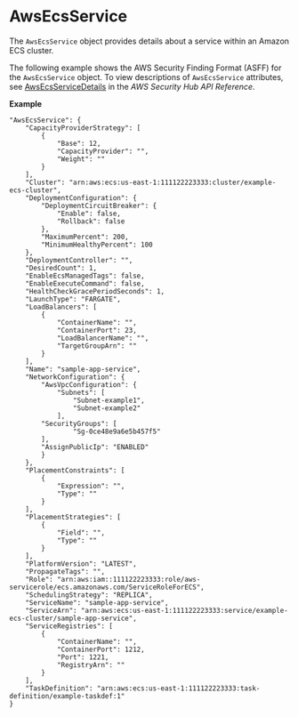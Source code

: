# AwsEcsService<a name="asff-resourcedetails-awsecsservice"></a>

The `AwsEcsService` object provides details about a service within an Amazon ECS cluster\.

The following example shows the AWS Security Finding Format \(ASFF\) for the `AwsEcsService` object\. To view descriptions of `AwsEcsService` attributes, see [AwsEcsServiceDetails](https://docs.aws.amazon.com/securityhub/1.0/APIReference/API_AwsEcsServiceDetails.html) in the *AWS Security Hub API Reference*\.

**Example**

```
"AwsEcsService": {
    "CapacityProviderStrategy": [
        {
            "Base": 12,
            "CapacityProvider": "",
            "Weight": ""
        }
    ],
    "Cluster": "arn:aws:ecs:us-east-1:111122223333:cluster/example-ecs-cluster",
    "DeploymentConfiguration": {
        "DeploymentCircuitBreaker": {
            "Enable": false,
            "Rollback": false
        },
        "MaximumPercent": 200,
        "MinimumHealthyPercent": 100
    },
    "DeploymentController": "",
    "DesiredCount": 1,
    "EnableEcsManagedTags": false,
    "EnableExecuteCommand": false,
    "HealthCheckGracePeriodSeconds": 1,
    "LaunchType": "FARGATE",
    "LoadBalancers": [
        {
            "ContainerName": "",
            "ContainerPort": 23,
            "LoadBalancerName": "",
            "TargetGroupArn": ""
        }
    ],
    "Name": "sample-app-service",
    "NetworkConfiguration": {
        "AwsVpcConfiguration": {
            "Subnets": [
                "Subnet-example1",
                "Subnet-example2"
            ],
        "SecurityGroups": [
                "Sg-0ce48e9a6e5b457f5"
        ],
        "AssignPublicIp": "ENABLED"
        }
    },
    "PlacementConstraints": [
        {
            "Expression": "",
            "Type": ""
        }
    ],
    "PlacementStrategies": [
        {
            "Field": "",
            "Type": ""
        }
    ],
    "PlatformVersion": "LATEST",
    "PropagateTags": "",
    "Role": "arn:aws:iam::111122223333:role/aws-servicerole/ecs.amazonaws.com/ServiceRoleForECS",
    "SchedulingStrategy": "REPLICA",
    "ServiceName": "sample-app-service",
    "ServiceArn": "arn:aws:ecs:us-east-1:111122223333:service/example-ecs-cluster/sample-app-service",
    "ServiceRegistries": [
        {
            "ContainerName": "",
            "ContainerPort": 1212,
            "Port": 1221,
            "RegistryArn": ""
        }
    ],
    "TaskDefinition": "arn:aws:ecs:us-east-1:111122223333:task-definition/example-taskdef:1"
}
```